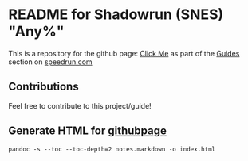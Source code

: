 # README for Shadowrun (SNES) "Any%"
This is a repository for the github page: [Click Me](https://glitcheddoku.github.io/shadowrun_snes_notes/) as part of the [Guides](https://www.speedrun.com/shadowrun_snes/guides) section on [speedrun.com](https://www.speedrun.com/shadowrun_snes/) 

## Contributions
Feel free to contribute to this project/guide!

## Generate HTML for [githubpage](https://glitcheddoku.github.io/shadowrun_snes_notes/)
```
pandoc -s --toc --toc-depth=2 notes.markdown -o index.html
```
